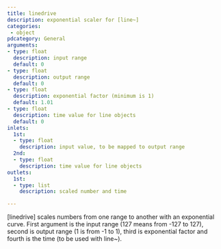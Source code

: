 ```yaml
---
title: linedrive
description: exponential scaler for [line~]
categories:
 - object
pdcategory: General
arguments:
- type: float
  description: input range
  default: 0
- type: float
  description: output range
  default: 0
- type: float
  description: exponential factor (minimum is 1)
  default: 1.01
- type: float
  description: time value for line objects
  default: 0
inlets:
  1st:
  - type: float
    description: input value, to be mapped to output range
  2nd:
  - type: float
    description: time value for line objects
outlets:
  1st:
  - type: list
    description: scaled number and time

---
```


[linedrive] scales numbers from one range to another with an exponential curve. First argument is the input range (127 means from -127 to 127), second is output range (1 is from -1 to 1), third is exponential factor and fourth is the time (to be used with line~).

